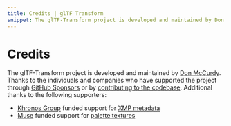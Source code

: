```yaml
---
title: Credits | glTF Transform
snippet: The glTF-Transform project is developed and maintained by Don McCurdy. Thanks to the individuals and companies who have supported the project through GitHub Sponsors or by…
---
```


# Credits

The glTF-Transform project is developed and maintained by [Don McCurdy](https://github.com/donmccurdy). Thanks to the individuals and companies who have supported the project through [GitHub Sponsors](https://github.com/sponsors/donmccurdy/) or by [contributing to the codebase](https://github.com/donmccurdy/glTF-Transform/graphs/contributors). Additional thanks to the following supporters:

- [Khronos Group](https://www.khronos.org/) funded support for [XMP metadata](/modules/extensions/classes/KHRXMP)
- [Muse](https://www.muse.place/) funded support for [palette textures](/modules/functions/functions/palette)

